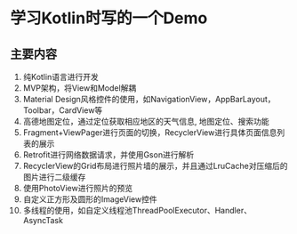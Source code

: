 <h1>学习Kotlin时写的一个Demo</h1>

<h2>主要内容</h2>
<ol>
    <li>纯Kotlin语言进行开发</li>
    <li>MVP架构，将View和Model解耦</li>
    <li>Material Design风格控件的使用，如NavigationView，AppBarLayout，Toolbar，CardView等</li>
    <li>高德地图定位，通过定位获取相应地区的天气信息, 地图定位、搜索功能</li>
    <li>Fragment+ViewPager进行页面的切换，RecyclerView进行具体页面信息列表的展示</li>
    <li>Retrofit进行网络数据请求，并使用Gson进行解析</li>
    <li>RecyclerView的Grid布局进行照片墙的展示，并且通过LruCache对压缩后的图片进行二级缓存</li>
    <li>使用PhotoView进行照片的预览</li>
    <li>自定义正方形及圆形的ImageView控件</li>
    <li>多线程的使用，如自定义线程池ThreadPoolExecutor、Handler、AsyncTask</li>
</ol>